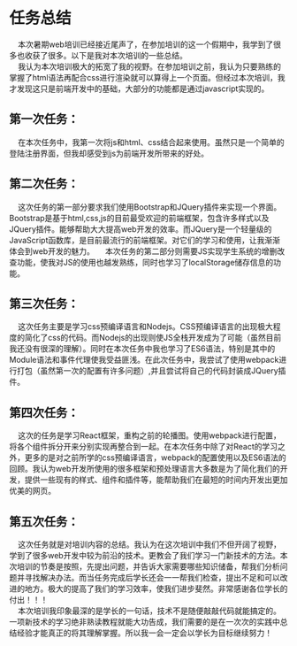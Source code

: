 # 任务总结
  &nbsp;&nbsp;&nbsp;&nbsp;本次暑期web培训已经接近尾声了，在参加培训的这一个假期中，我学到了很多也收获了很多。以下是我对本次培训的一些总结。 
  <br>&nbsp;&nbsp;&nbsp;&nbsp;我认为本次培训极大的拓宽了我的视野。在参加培训之前，我认为只要熟练的掌握了html语法再配合css进行渲染就可以算得上一个页面。但经过本次培训，我才发现这只是前端开发中的基础，大部分的功能都是通过javascript实现的。
## 第一次任务：
  &nbsp;&nbsp;&nbsp;&nbsp;在本次任务中，我第一次将js和html、css结合起来使用。虽然只是一个简单的登陆注册界面，但我却感受到js为前端开发所带来的好处。
## 第二次任务：
   &nbsp;&nbsp;&nbsp;&nbsp;这次任务的第一部分要求我们使用Bootstrap和JQuery插件来实现一个界面。Bootstrap是基于html,css,js的目前最受欢迎的前端框架，包含许多样式以及JQuery插件。能够帮助大大提高web开发的效率。而JQuery是一个轻量级的JavaScript函数库，是目前最流行的前端框架。对它们的学习和使用，让我渐渐体会到web开发的魅力。
   &nbsp;&nbsp;&nbsp;&nbsp;本次任务的第二部分则需要JS实现学生系统的增删改查功能，使我对JS的使用也越发熟练，同时也学习了localStorage储存信息的功能。
## 第三次任务：
   &nbsp;&nbsp;&nbsp;&nbsp;这次任务主要是学习css预编译语言和Nodejs。CSS预编译语言的出现极大程度的简化了css的代码。而Nodejs的出现则使JS全栈开发成为了可能（虽然目前我还没有很深的理解）。同时在本次任务中我也学习了ES6语法，特别是其中的Module语法和事件代理使我受益匪浅。在此次任务中，我尝试了使用webpack进行打包（虽然第一次的配置有许多问题）,并且尝试将自己的代码封装成JQuery插件。
## 第四次任务：
   &nbsp;&nbsp;&nbsp;&nbsp;这次的任务是学习React框架，重构之前的轮播图。使用webpack进行配置，将各个组件拆分开来分别实现再整合到一起。在本次任务中除了对React的学习之外，更多的是对之前所学的css预编译语言，webpack的配置使用以及ES6语法的回顾。我认为web开发所使用的很多框架和预处理语言大多数是为了简化我们的开发，提供一些现有的样式、组件和插件等，能帮助我们在最短的时间内开发出更加优美的网页。
## 第五次任务：
   &nbsp;&nbsp;&nbsp;&nbsp;这次任务就是对培训内容的总结。我认为在这次培训中我们不但开阔了视野，学到了很多web开发中较为前沿的技术。更教会了我们学习一门新技术的方法。本次培训的节奏是按照，先提出问题，并告诉大家需要哪些知识储备，帮我们分析问题并寻找解决办法。而当任务完成后学长还会一一帮我们检查，提出不足和可以改进的地方。极大的提高了我们的学习效率，使我们进步斐然。非常感谢各位学长的付出！！！
  <br> &nbsp;&nbsp;&nbsp;&nbsp;本次培训我印象最深的是学长的一句话，技术不是随便敲敲代码就能搞定的。一项新技术的学习绝非熟读教程就能大功告成，我们需要的是在一次次的实践中总结经验才能真正的将其理解掌握。所以我一会一定会以学长为目标继续努力！

